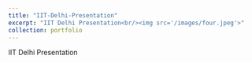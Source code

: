 ```yaml
---
title: "IIT-Delhi-Presentation"
excerpt: "IIT Delhi Presentation<br/><img src='/images/four.jpeg'>"
collection: portfolio
---
```


IIT Delhi Presentation
